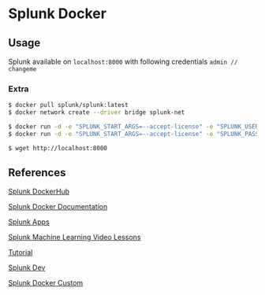 # Splunk Docker

## Usage

Splunk available on `localhost:8000` with following credentials `admin // changeme`

### Extra

```sh
$ docker pull splunk/splunk:latest
$ docker network create --driver bridge splunk-net

$ docker run -d -e "SPLUNK_START_ARGS=--accept-license" -e "SPLUNK_USER=<user>" -e "SPLUNK_PASSWORD=<password>"  -v /home/<user>/<path>:/opt/splunk/var -- network splunk-net -p 8000:8000 --name splunk splunk/splunk:latest
$ docker run -d -e "SPLUNK_START_ARGS=--accept-license" -e "SPLUNK_PASSWORD=<password>"  -v /home/<user>/<path>:/opt/splunk/var -- network splunk-net -p 8000:8000 --name splunk splunk/splunk:latest

$ wget http://localhost:8000
```

## References

[Splunk DockerHub](https://hub.docker.com/r/splunk/splunk)

[Splunk Docker Documentation](https://splunk.github.io/docker-splunk/)

[Splunk Apps](https://splunkbase.splunk.com/)

[Splunk Machine Learning Video Lessons](https://www.youtube.com/playlist?list=PLxkFdMSHYh3Q1jwpgJJ0ZSnRzZIx2c_KM)

[Tutorial](https://medium.com/@mosesnandwa/splunk-clustering-using-docker-60c44b029d56)

[Splunk Dev](https://dev.splunk.com/enterprise/)

[Splunk Docker Custom](https://habr.com/ru/post/447532/)

